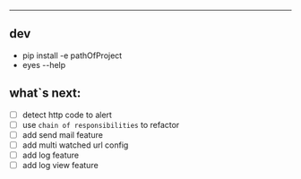 ---
## dev

  - pip install -e pathOfProject
  - eyes --help

##  what`s next:
- [ ] detect http code to alert
- [ ] use `chain of responsibilities` to refactor
- [ ] add send mail feature
- [ ] add multi watched url config
- [ ] add log feature
- [ ] add log view feature
